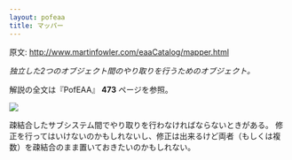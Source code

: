 ```yaml
---
layout: pofeaa
title: マッパー
---
```


原文: http://www.martinfowler.com/eaaCatalog/mapper.html

*独立した2つのオブジェクト間のやり取りを行うためのオブジェクト。*

解説の全文は『PofEAA』 **473** ページを参照。

![](http://www.martinfowler.com/eaaCatalog/mapperSketch.gif)

疎結合したサブシステム間でやり取りを行わなければならないときがある。 修正を行ってはいけないのかもしれないし、修正は出来るけど両者（もしくは複数）を疎結合のまま置いておきたいのかもしれない。
